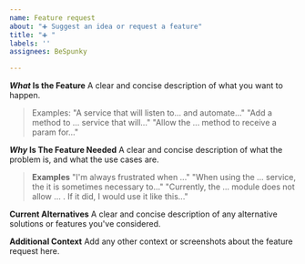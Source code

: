 ```yaml
---
name: Feature request
about: "➕ Suggest an idea or request a feature"
title: "➕ "
labels: ''
assignees: BeSpunky

---
```


<!--
    ❕ Before writing your feature request, ask yourself: "Is this something most applications implement and could've been a part of Angular?".
      @bespunky/angular-zen is a place for "The Angular tools you always wished were there".
      Conceptually, the library aims to facilitate tasks that most applications implement by providing a single package with tools.
-->

***What* Is the Feature**
A clear and concise description of what you want to happen.

> Examples:
> "A service that will listen to... and automate..."
> "Add a method to ... service that will..."
> "Allow the ... method to receive a param for..."

***Why* Is The Feature Needed**
A clear and concise description of what the problem is, and what the use cases are.

> **Examples**
> "I'm always frustrated when ..."
> "When using the ... service, the it is sometimes necessary to..."
> "Currently, the ... module does not allow ... . If it did, I would use it like this..."

**Current Alternatives**
A clear and concise description of any alternative solutions or features you've considered.

**Additional Context**
Add any other context or screenshots about the feature request here.
